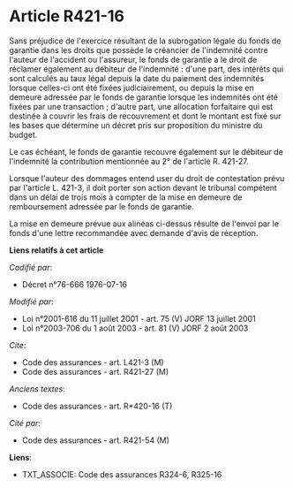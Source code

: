 # Article R421-16

Sans préjudice de l'exercice résultant de la subrogation légale du fonds de garantie dans les droits que possède le créancier
de l'indemnité contre l'auteur de l'accident ou l'assureur, le fonds de garantie a le droit de réclamer également au débiteur
de l'indemnité : d'une part, des intérêts qui sont calculés au taux légal depuis la date du paiement des indemnités lorsque
celles-ci ont été fixées judiciairement, ou depuis la mise en demeure adressée par le fonds de garantie lorsque les
indemnités ont été fixées par une transaction ; d'autre part, une allocation forfaitaire qui est destinée à couvrir les frais
de recouvrement et dont le montant est fixé sur les bases que détermine un décret pris sur proposition du ministre du budget.

Le cas échéant, le fonds de garantie recouvre également sur le débiteur de l'indemnité la contribution mentionnée au 2° de
l'article R. 421-27.

Lorsque l'auteur des dommages entend user du droit de contestation prévu par l'article L. 421-3, il doit porter son action
devant le tribunal compétent dans un délai de trois mois à compter de la mise en demeure de remboursement adressée par le
fonds de garantie.

La mise en demeure prévue aux alinéas ci-dessus résulte de l'envoi par le fonds d'une lettre recommandée avec demande d'avis
de réception.

**Liens relatifs à cet article**

_Codifié par_:

  - Décret n°76-666 1976-07-16

_Modifié par_:

  - Loi n°2001-616 du 11 juillet 2001 - art. 75 (V) JORF 13 juillet 2001
  - Loi n°2003-706 du 1 août 2003 - art. 81 (V) JORF 2 août 2003

_Cite_:

  - Code des assurances - art. L421-3 (M)
  - Code des assurances - art. R421-27 (M)

_Anciens textes_:

  - Code des assurances - art. R*420-16 (T)

_Cité par_:

  - Code des assurances - art. R421-54 (M)

**Liens**:

  - TXT_ASSOCIE: Code des assurances R324-6, R325-16
